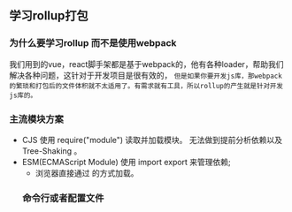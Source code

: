 ## 学习rollup打包

### 为什么要学习rollup 而不是使用webpack
我们用到的vue，react脚手架都是基于webpack的，他有各种loader，帮助我们解决各种问题，这针对于开发项目是很有效的，
`但是如果你要开发js库，那webpack的繁琐和打包后的文件体积就不太适用了。有需求就有工具，所以rollup的产生就是针对开发js库的。`

### 主流模块方案
- CJS 使用 require("module") 读取并加载模块。 无法做到提前分析依赖以及 Tree-Shaking 。
- ESM(ECMAScript Module) 使用 import export 来管理依赖;
    - 浏览器直接通过 <script type="module">
    - NodeJS 可以通过使用 mjs 后缀或者在 package.json 添加 "type": "module" 来使用
- UMD  Universal Module Definition，同时兼容 CJS 和 AMD，并且支持直接在前端用 <script src="lib.umd.js"></script> 的方式加载。

### 命令行或者配置文件
